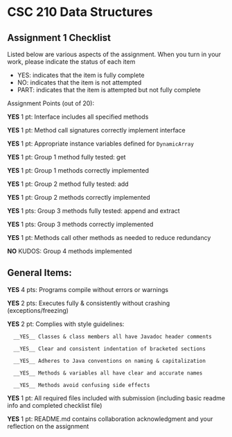 # CSC 210 Data Structures
## Assignment 1 Checklist

Listed below are various aspects of the assignment.  When you turn in
your work, please indicate the status of each item

- YES: indicates that the item is fully complete
- NO: indicates that the item is not attempted
- PART: indicates that the item is attempted but not fully complete

Assignment Points (out of 20):

__YES__ 1 pt: Interface includes all specified methods

__YES__ 1 pt: Method call signatures correctly implement interface

__YES__ 1 pt: Appropriate instance variables defined for `DynamicArray`

__YES__ 1 pt: Group 1 method fully tested: get

__YES__ 1 pt: Group 1 methods correctly implemented 

__YES__ 1 pt: Group 2 method fully tested: add

__YES__ 1 pt: Group 2 methods correctly implemented

__YES__ 1 pts: Group 3 methods fully tested: append and extract

__YES__ 1 pts: Group 3 methods correctly implemented

__YES__ 1 pt: Methods call other methods as needed to reduce redundancy

__NO__ KUDOS: Group 4 methods implemented


## General Items:

__YES__ 4 pts: Programs compile without errors or warnings 

__YES__ 2 pts: Executes fully & consistently without crashing (exceptions/freezing)

__YES__ 2 pt: Complies with style guidelines:

      __YES__ Classes & class members all have Javadoc header comments 

      __YES__ Clear and consistent indentation of bracketed sections 

      __YES__ Adheres to Java conventions on naming & capitalization 

      __YES__ Methods & variables all have clear and accurate names 

      __YES__ Methods avoid confusing side effects  

__YES__ 1 pt: All required files included with submission (including basic readme info and completed checklist file) 

__YES__ 1 pt: README.md contains collaboration acknowledgment and your reflection on the assignment 